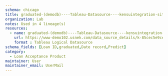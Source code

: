 ```yaml
---
schema: chicago
title: graduated-(demodb)----Tableau-Datasource----kensuintegration-site----Loan-Acceptance-Product
organization: Lab
notes: Used in 4 lineage(s)
resources:
  - name: graduated-(demodb)----Tableau-Datasource----kensuintegration-site----Loan-Acceptance-Product 
    url: https://www-demo102.usnek.com/data_source_details/k-85cec5e9ce21fef6841c30b4604e48a60c18fc484d5fccccbb89c19180280b50 
    format : Tableau Logical Datasource
schema_fields: [Loan ID,graduated,Date record,Predict]
category:
  - Loan Acceptance Product
maintainer: User
maintainer_email: UserMail
---
```

